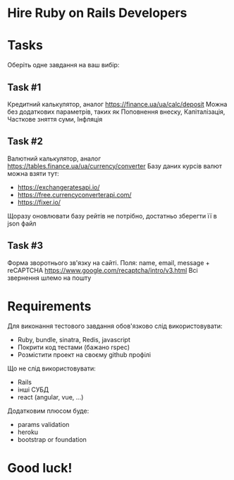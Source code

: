 # Hire Ruby on Rails Developers

# Tasks

Оберіть одне завдання на ваш вибір:

## Task #1

Кредитний калькулятор, аналог https://finance.ua/ua/calc/deposit
Можна без додаткових параметрів, таких як Поповнення внеску, Капіталізація, Часткове зняття суми, Інфляція

## Task #2

Валютний калькулятор, аналог https://tables.finance.ua/ua/currency/converter
Базу даних курсів валют можна взяти тут:
- https://exchangeratesapi.io/
- https://free.currencyconverterapi.com/
- https://fixer.io/

Щоразу оновлювати базу рейтів не потрібно, достатньо зберегти її в json файл

## Task #3

Форма зворотнього зв'язку на сайті.
Поля: name, email, message + reCAPTCHA https://www.google.com/recaptcha/intro/v3.html
Всі звернення шлемо на пошту

# Requirements

Для виконання тестового завдання обов'язково слід використовувати:

 - Ruby, bundle, sinatra, Redis, javascript
 - Покрити код тестами (бажано rspec)
 - Розмістити проект на своєму github профілі

Що не слід використовувати:

  - Rails
  - інші СУБД
  - react (angular, vue, ...)

Додатковим плюсом буде:

  - params validation
  - heroku
  - bootstrap or foundation

# Good luck!
